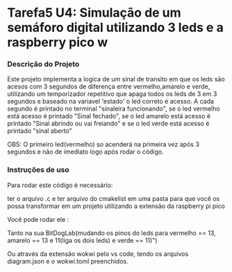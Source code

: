 
# Tarefa5 U4: Simulação de um semáforo digital utilizando 3 leds e a raspberry pico w

### Descrição do Projeto
Este projeto implementa a logica de um sinal de transito em que os leds são acesos com 3 segundos de diferença entre vermelho,amarelo e verde, utilizando um temporizador repetitivo que apaga todos os leds de 3 em 3 segundos e baseado na variavel 'estado' o led correto é acesso. A cada segundo é printado no terminal "sinaleira funcionando", se o led vermelho está acesso é printado "Sinal fechado", se o led amarelo está acesso é printado "Sinal abrindo ou vai freiando" e se o led verde está acesso é printado "sinal aberto"

OBS: O primeiro led(vermelho) so acenderá na primeira vez após 3 segundos e não de imediato logo após rodar o código.


### Instruções de uso

Para rodar este código é necessário:

ter o arquivo .c e ter arquivo do cmakelist em uma pasta para que você os possa transformar em um projeto utilizando a extensão da raspberry pi pico

Você pode rodar ele :

Tanto na sua BitDogLab(mudando os pinos do leds para vermelho == 13, amarelo == 13 e 11(liga os dois leds) e verde == 11)")

Ou através da extensão wokwi pelo vs code, tendo os arquivos diagram.json  e o wokwi.toml preenchidos.

